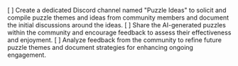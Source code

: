 [ ] Create a dedicated Discord channel named "Puzzle Ideas" to solicit and compile puzzle themes and ideas from community members and document the initial discussions around the ideas.
[ ] Share the AI-generated puzzles within the community and encourage feedback to assess their effectiveness and enjoyment.
[ ] Analyze feedback from the community to refine future puzzle themes and document strategies for enhancing ongoing engagement.